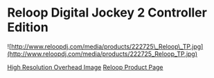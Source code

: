 # Reloop Digital Jockey 2 Controller Edition

![http://www.reloopdj.com/media/products/222725\_Reloop\_TP.jpg](http://www.reloopdj.com/media/products/222725_Reloop_TP.jpg)

[High Resolution Overhead
Image](http://www.reloopdj.com/media_content.php/coID/62461066/XTCsid/c46a486d5d46002495921e6d929675ce)
[Reloop Product
Page](http://www.reloopdj.com/product_info.php/info/p473_Reloop-Digital-Jockey-2-Controller-Edition.html/XTCsid/c46a486d5d46002495921e6d929675ce)
